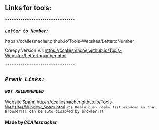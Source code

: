 ## Links for tools: 
***`--------------------------------`***
### ***`Letter to Number:`***
https://ccallesmacher.github.io/Tools-Websites/LettertoNumber

Creepy Version V.1: https://ccallesmacher.github.io/Tools-Websites/Lettertonumber.html

***`--------------------------------`***
## ***`Prank Links:`***

### ***`NOT RECOMMENDED`***

Website Spam: https://ccallesmacher.github.io/Tools-Websites/Window_Spam.html
`its Realy open realy fast windows in the Browser!!! can be auto disabled by browser!!!`




#### Made by _CCAllesmacher_
